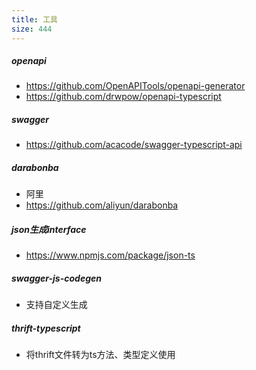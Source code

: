 ```yaml
---
title: 工具
size: 444
---
```

##### openapi

- https://github.com/OpenAPITools/openapi-generator
- https://github.com/drwpow/openapi-typescript

##### swagger

- https://github.com/acacode/swagger-typescript-api

##### darabonba

- 阿里
- https://github.com/aliyun/darabonba

##### json生成interface

- https://www.npmjs.com/package/json-ts

##### swagger-js-codegen

- 支持自定义生成

##### thrift-typescript

- 将thrift文件转为ts方法、类型定义使用
